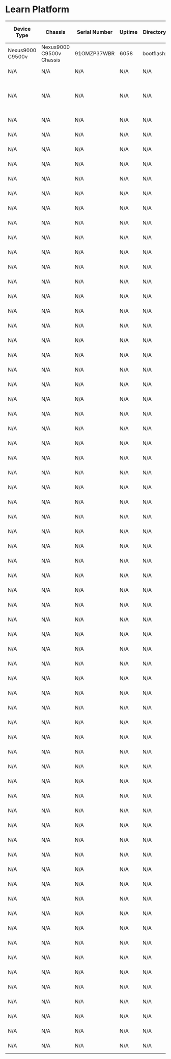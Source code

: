 
# Learn Platform
| Device Type | Chassis | Serial Number | Uptime | Directory | Total Disk | Used Disk | Free Disk | Image | Main Memory | OS | Version | Slot Name | Slot Serial Number | Slot State | Redundancy State | RP Boot Image | RP Uptime | Virtual Device Name | Virtual Device Status | Virtual Interface | Virtual Interface Type | Virtual Interface Status |
| ----------- | ------- | ------------- | ------ | --------- | ---------- | --------- | --------- | ----- | ----------- | -- | ------- | --------- | ------------------ | ---------- | ---------------- | ------------- | --------- | ------------------- | --------------------- | ----------------- | ---------------------- | ------------------------ |
| Nexus9000 C9500v | Nexus9000 C9500v Chassis | 91OMZP37WBR | 6058 | bootflash: | 4186710016 | 1990127616 | 2196582400 | bootflash:///nxos.9.3.5.bin | 7939724 kB | NX-OS | 9.3(5) | N/A | N/A | N/A | N/A | N/A | N/A | N/A | N/A | N/A | N/A | N/A |
| N/A | N/A | N/A | N/A | N/A | N/A | N/A | N/A | N/A | N/A | N/A | N/A | N9K-vSUP | 9FJTZNHQ62X | active | active | bootflash:/nxos.9.3.5.bin | 6058 | N/A | N/A | N/A | N/A | N/A |
| N/A | N/A | N/A | N/A | N/A | N/A | N/A | N/A | N/A | N/A | N/A | N/A | Nexus 9000v 64 port Ethernet Module | 9OW8JB5XF53 | ok | N/A | N/A | N/A | N/A | N/A | N/A | N/A | N/A |
| N/A | N/A | N/A | N/A | N/A | N/A | N/A | N/A | N/A | N/A | N/A | N/A | N/A | N/A | N/A | N/A | N/A | N/A | sbx-n9kv | active | Eth1/64 | Ethernet | OK |
| N/A | N/A | N/A | N/A | N/A | N/A | N/A | N/A | N/A | N/A | N/A | N/A | N/A | N/A | N/A | N/A | N/A | N/A | sbx-n9kv | active | Eth1/63 | Ethernet | OK |
| N/A | N/A | N/A | N/A | N/A | N/A | N/A | N/A | N/A | N/A | N/A | N/A | N/A | N/A | N/A | N/A | N/A | N/A | sbx-n9kv | active | Eth1/62 | Ethernet | OK |
| N/A | N/A | N/A | N/A | N/A | N/A | N/A | N/A | N/A | N/A | N/A | N/A | N/A | N/A | N/A | N/A | N/A | N/A | sbx-n9kv | active | Eth1/61 | Ethernet | OK |
| N/A | N/A | N/A | N/A | N/A | N/A | N/A | N/A | N/A | N/A | N/A | N/A | N/A | N/A | N/A | N/A | N/A | N/A | sbx-n9kv | active | Eth1/60 | Ethernet | OK |
| N/A | N/A | N/A | N/A | N/A | N/A | N/A | N/A | N/A | N/A | N/A | N/A | N/A | N/A | N/A | N/A | N/A | N/A | sbx-n9kv | active | Eth1/59 | Ethernet | OK |
| N/A | N/A | N/A | N/A | N/A | N/A | N/A | N/A | N/A | N/A | N/A | N/A | N/A | N/A | N/A | N/A | N/A | N/A | sbx-n9kv | active | Eth1/58 | Ethernet | OK |
| N/A | N/A | N/A | N/A | N/A | N/A | N/A | N/A | N/A | N/A | N/A | N/A | N/A | N/A | N/A | N/A | N/A | N/A | sbx-n9kv | active | Eth1/57 | Ethernet | OK |
| N/A | N/A | N/A | N/A | N/A | N/A | N/A | N/A | N/A | N/A | N/A | N/A | N/A | N/A | N/A | N/A | N/A | N/A | sbx-n9kv | active | Eth1/56 | Ethernet | OK |
| N/A | N/A | N/A | N/A | N/A | N/A | N/A | N/A | N/A | N/A | N/A | N/A | N/A | N/A | N/A | N/A | N/A | N/A | sbx-n9kv | active | Eth1/55 | Ethernet | OK |
| N/A | N/A | N/A | N/A | N/A | N/A | N/A | N/A | N/A | N/A | N/A | N/A | N/A | N/A | N/A | N/A | N/A | N/A | sbx-n9kv | active | Eth1/54 | Ethernet | OK |
| N/A | N/A | N/A | N/A | N/A | N/A | N/A | N/A | N/A | N/A | N/A | N/A | N/A | N/A | N/A | N/A | N/A | N/A | sbx-n9kv | active | Eth1/53 | Ethernet | OK |
| N/A | N/A | N/A | N/A | N/A | N/A | N/A | N/A | N/A | N/A | N/A | N/A | N/A | N/A | N/A | N/A | N/A | N/A | sbx-n9kv | active | Eth1/52 | Ethernet | OK |
| N/A | N/A | N/A | N/A | N/A | N/A | N/A | N/A | N/A | N/A | N/A | N/A | N/A | N/A | N/A | N/A | N/A | N/A | sbx-n9kv | active | Eth1/51 | Ethernet | OK |
| N/A | N/A | N/A | N/A | N/A | N/A | N/A | N/A | N/A | N/A | N/A | N/A | N/A | N/A | N/A | N/A | N/A | N/A | sbx-n9kv | active | Eth1/50 | Ethernet | OK |
| N/A | N/A | N/A | N/A | N/A | N/A | N/A | N/A | N/A | N/A | N/A | N/A | N/A | N/A | N/A | N/A | N/A | N/A | sbx-n9kv | active | Eth1/49 | Ethernet | OK |
| N/A | N/A | N/A | N/A | N/A | N/A | N/A | N/A | N/A | N/A | N/A | N/A | N/A | N/A | N/A | N/A | N/A | N/A | sbx-n9kv | active | Eth1/48 | Ethernet | OK |
| N/A | N/A | N/A | N/A | N/A | N/A | N/A | N/A | N/A | N/A | N/A | N/A | N/A | N/A | N/A | N/A | N/A | N/A | sbx-n9kv | active | Eth1/47 | Ethernet | OK |
| N/A | N/A | N/A | N/A | N/A | N/A | N/A | N/A | N/A | N/A | N/A | N/A | N/A | N/A | N/A | N/A | N/A | N/A | sbx-n9kv | active | Eth1/46 | Ethernet | OK |
| N/A | N/A | N/A | N/A | N/A | N/A | N/A | N/A | N/A | N/A | N/A | N/A | N/A | N/A | N/A | N/A | N/A | N/A | sbx-n9kv | active | Eth1/45 | Ethernet | OK |
| N/A | N/A | N/A | N/A | N/A | N/A | N/A | N/A | N/A | N/A | N/A | N/A | N/A | N/A | N/A | N/A | N/A | N/A | sbx-n9kv | active | Eth1/44 | Ethernet | OK |
| N/A | N/A | N/A | N/A | N/A | N/A | N/A | N/A | N/A | N/A | N/A | N/A | N/A | N/A | N/A | N/A | N/A | N/A | sbx-n9kv | active | Eth1/43 | Ethernet | OK |
| N/A | N/A | N/A | N/A | N/A | N/A | N/A | N/A | N/A | N/A | N/A | N/A | N/A | N/A | N/A | N/A | N/A | N/A | sbx-n9kv | active | Eth1/42 | Ethernet | OK |
| N/A | N/A | N/A | N/A | N/A | N/A | N/A | N/A | N/A | N/A | N/A | N/A | N/A | N/A | N/A | N/A | N/A | N/A | sbx-n9kv | active | Eth1/41 | Ethernet | OK |
| N/A | N/A | N/A | N/A | N/A | N/A | N/A | N/A | N/A | N/A | N/A | N/A | N/A | N/A | N/A | N/A | N/A | N/A | sbx-n9kv | active | Eth1/40 | Ethernet | OK |
| N/A | N/A | N/A | N/A | N/A | N/A | N/A | N/A | N/A | N/A | N/A | N/A | N/A | N/A | N/A | N/A | N/A | N/A | sbx-n9kv | active | Eth1/39 | Ethernet | OK |
| N/A | N/A | N/A | N/A | N/A | N/A | N/A | N/A | N/A | N/A | N/A | N/A | N/A | N/A | N/A | N/A | N/A | N/A | sbx-n9kv | active | Eth1/38 | Ethernet | OK |
| N/A | N/A | N/A | N/A | N/A | N/A | N/A | N/A | N/A | N/A | N/A | N/A | N/A | N/A | N/A | N/A | N/A | N/A | sbx-n9kv | active | Eth1/37 | Ethernet | OK |
| N/A | N/A | N/A | N/A | N/A | N/A | N/A | N/A | N/A | N/A | N/A | N/A | N/A | N/A | N/A | N/A | N/A | N/A | sbx-n9kv | active | Eth1/36 | Ethernet | OK |
| N/A | N/A | N/A | N/A | N/A | N/A | N/A | N/A | N/A | N/A | N/A | N/A | N/A | N/A | N/A | N/A | N/A | N/A | sbx-n9kv | active | Eth1/35 | Ethernet | OK |
| N/A | N/A | N/A | N/A | N/A | N/A | N/A | N/A | N/A | N/A | N/A | N/A | N/A | N/A | N/A | N/A | N/A | N/A | sbx-n9kv | active | Eth1/34 | Ethernet | OK |
| N/A | N/A | N/A | N/A | N/A | N/A | N/A | N/A | N/A | N/A | N/A | N/A | N/A | N/A | N/A | N/A | N/A | N/A | sbx-n9kv | active | Eth1/33 | Ethernet | OK |
| N/A | N/A | N/A | N/A | N/A | N/A | N/A | N/A | N/A | N/A | N/A | N/A | N/A | N/A | N/A | N/A | N/A | N/A | sbx-n9kv | active | Eth1/32 | Ethernet | OK |
| N/A | N/A | N/A | N/A | N/A | N/A | N/A | N/A | N/A | N/A | N/A | N/A | N/A | N/A | N/A | N/A | N/A | N/A | sbx-n9kv | active | Eth1/31 | Ethernet | OK |
| N/A | N/A | N/A | N/A | N/A | N/A | N/A | N/A | N/A | N/A | N/A | N/A | N/A | N/A | N/A | N/A | N/A | N/A | sbx-n9kv | active | Eth1/30 | Ethernet | OK |
| N/A | N/A | N/A | N/A | N/A | N/A | N/A | N/A | N/A | N/A | N/A | N/A | N/A | N/A | N/A | N/A | N/A | N/A | sbx-n9kv | active | Eth1/29 | Ethernet | OK |
| N/A | N/A | N/A | N/A | N/A | N/A | N/A | N/A | N/A | N/A | N/A | N/A | N/A | N/A | N/A | N/A | N/A | N/A | sbx-n9kv | active | Eth1/28 | Ethernet | OK |
| N/A | N/A | N/A | N/A | N/A | N/A | N/A | N/A | N/A | N/A | N/A | N/A | N/A | N/A | N/A | N/A | N/A | N/A | sbx-n9kv | active | Eth1/27 | Ethernet | OK |
| N/A | N/A | N/A | N/A | N/A | N/A | N/A | N/A | N/A | N/A | N/A | N/A | N/A | N/A | N/A | N/A | N/A | N/A | sbx-n9kv | active | Eth1/26 | Ethernet | OK |
| N/A | N/A | N/A | N/A | N/A | N/A | N/A | N/A | N/A | N/A | N/A | N/A | N/A | N/A | N/A | N/A | N/A | N/A | sbx-n9kv | active | Eth1/25 | Ethernet | OK |
| N/A | N/A | N/A | N/A | N/A | N/A | N/A | N/A | N/A | N/A | N/A | N/A | N/A | N/A | N/A | N/A | N/A | N/A | sbx-n9kv | active | Eth1/24 | Ethernet | OK |
| N/A | N/A | N/A | N/A | N/A | N/A | N/A | N/A | N/A | N/A | N/A | N/A | N/A | N/A | N/A | N/A | N/A | N/A | sbx-n9kv | active | Eth1/23 | Ethernet | OK |
| N/A | N/A | N/A | N/A | N/A | N/A | N/A | N/A | N/A | N/A | N/A | N/A | N/A | N/A | N/A | N/A | N/A | N/A | sbx-n9kv | active | Eth1/22 | Ethernet | OK |
| N/A | N/A | N/A | N/A | N/A | N/A | N/A | N/A | N/A | N/A | N/A | N/A | N/A | N/A | N/A | N/A | N/A | N/A | sbx-n9kv | active | Eth1/21 | Ethernet | OK |
| N/A | N/A | N/A | N/A | N/A | N/A | N/A | N/A | N/A | N/A | N/A | N/A | N/A | N/A | N/A | N/A | N/A | N/A | sbx-n9kv | active | Eth1/20 | Ethernet | OK |
| N/A | N/A | N/A | N/A | N/A | N/A | N/A | N/A | N/A | N/A | N/A | N/A | N/A | N/A | N/A | N/A | N/A | N/A | sbx-n9kv | active | Eth1/19 | Ethernet | OK |
| N/A | N/A | N/A | N/A | N/A | N/A | N/A | N/A | N/A | N/A | N/A | N/A | N/A | N/A | N/A | N/A | N/A | N/A | sbx-n9kv | active | Eth1/18 | Ethernet | OK |
| N/A | N/A | N/A | N/A | N/A | N/A | N/A | N/A | N/A | N/A | N/A | N/A | N/A | N/A | N/A | N/A | N/A | N/A | sbx-n9kv | active | Eth1/17 | Ethernet | OK |
| N/A | N/A | N/A | N/A | N/A | N/A | N/A | N/A | N/A | N/A | N/A | N/A | N/A | N/A | N/A | N/A | N/A | N/A | sbx-n9kv | active | Eth1/16 | Ethernet | OK |
| N/A | N/A | N/A | N/A | N/A | N/A | N/A | N/A | N/A | N/A | N/A | N/A | N/A | N/A | N/A | N/A | N/A | N/A | sbx-n9kv | active | Eth1/15 | Ethernet | OK |
| N/A | N/A | N/A | N/A | N/A | N/A | N/A | N/A | N/A | N/A | N/A | N/A | N/A | N/A | N/A | N/A | N/A | N/A | sbx-n9kv | active | Eth1/14 | Ethernet | OK |
| N/A | N/A | N/A | N/A | N/A | N/A | N/A | N/A | N/A | N/A | N/A | N/A | N/A | N/A | N/A | N/A | N/A | N/A | sbx-n9kv | active | Eth1/13 | Ethernet | OK |
| N/A | N/A | N/A | N/A | N/A | N/A | N/A | N/A | N/A | N/A | N/A | N/A | N/A | N/A | N/A | N/A | N/A | N/A | sbx-n9kv | active | Eth1/12 | Ethernet | OK |
| N/A | N/A | N/A | N/A | N/A | N/A | N/A | N/A | N/A | N/A | N/A | N/A | N/A | N/A | N/A | N/A | N/A | N/A | sbx-n9kv | active | Eth1/11 | Ethernet | OK |
| N/A | N/A | N/A | N/A | N/A | N/A | N/A | N/A | N/A | N/A | N/A | N/A | N/A | N/A | N/A | N/A | N/A | N/A | sbx-n9kv | active | Eth1/10 | Ethernet | OK |
| N/A | N/A | N/A | N/A | N/A | N/A | N/A | N/A | N/A | N/A | N/A | N/A | N/A | N/A | N/A | N/A | N/A | N/A | sbx-n9kv | active | Eth1/9 | Ethernet | OK |
| N/A | N/A | N/A | N/A | N/A | N/A | N/A | N/A | N/A | N/A | N/A | N/A | N/A | N/A | N/A | N/A | N/A | N/A | sbx-n9kv | active | Eth1/8 | Ethernet | OK |
| N/A | N/A | N/A | N/A | N/A | N/A | N/A | N/A | N/A | N/A | N/A | N/A | N/A | N/A | N/A | N/A | N/A | N/A | sbx-n9kv | active | Eth1/7 | Ethernet | OK |
| N/A | N/A | N/A | N/A | N/A | N/A | N/A | N/A | N/A | N/A | N/A | N/A | N/A | N/A | N/A | N/A | N/A | N/A | sbx-n9kv | active | Eth1/6 | Ethernet | OK |
| N/A | N/A | N/A | N/A | N/A | N/A | N/A | N/A | N/A | N/A | N/A | N/A | N/A | N/A | N/A | N/A | N/A | N/A | sbx-n9kv | active | Eth1/5 | Ethernet | OK |
| N/A | N/A | N/A | N/A | N/A | N/A | N/A | N/A | N/A | N/A | N/A | N/A | N/A | N/A | N/A | N/A | N/A | N/A | sbx-n9kv | active | Eth1/4 | Ethernet | OK |
| N/A | N/A | N/A | N/A | N/A | N/A | N/A | N/A | N/A | N/A | N/A | N/A | N/A | N/A | N/A | N/A | N/A | N/A | sbx-n9kv | active | Eth1/3 | Ethernet | OK |
| N/A | N/A | N/A | N/A | N/A | N/A | N/A | N/A | N/A | N/A | N/A | N/A | N/A | N/A | N/A | N/A | N/A | N/A | sbx-n9kv | active | Eth1/2 | Ethernet | OK |
| N/A | N/A | N/A | N/A | N/A | N/A | N/A | N/A | N/A | N/A | N/A | N/A | N/A | N/A | N/A | N/A | N/A | N/A | sbx-n9kv | active | Eth1/1 | Ethernet | OK |